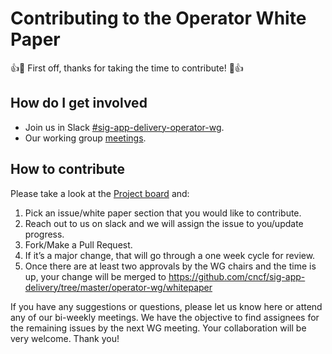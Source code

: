 # Contributing to the Operator White Paper

:+1::tada: First off, thanks for taking the time to contribute! :tada::+1:

## How do I get involved

- Join us in Slack [#sig-app-delivery-operator-wg](https://cloud-native.slack.com/archives/C01GTMYJLKS).
- Our working group [meetings](https://github.com/cncf/sig-app-delivery/tree/master/operator-wg#meetings).

## How to contribute

Please take a look at the [Project board](https://github.com/cncf/sig-app-delivery/projects/1) and:

1. Pick an issue/white paper section that you would like to contribute.
2. Reach out to us on slack and we will assign the issue to you/update progress.
3. Fork/Make a Pull Request.
4. If it’s a major change, that will go through a one week cycle for review.
5. Once there are at least two approvals by the WG chairs and the time is up, your change will be merged to https://github.com/cncf/sig-app-delivery/tree/master/operator-wg/whitepaper

If you have any suggestions or questions, please let us know here or attend any of our bi-weekly meetings. We have the objective to find assignees for the remaining issues by the next WG meeting. Your collaboration will be very welcome. Thank you!